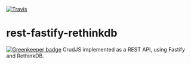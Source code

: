 [![Travis](https://img.shields.io/travis/crudjs/rest-fastify-rethinkdb.svg?style=flat-square)]()
# rest-fastify-rethinkdb

[![Greenkeeper badge](https://badges.greenkeeper.io/crudjs/rest-fastify-rethinkdb.svg)](https://greenkeeper.io/)
CrudJS implemented as a REST API, using Fastify and RethinkDB.
